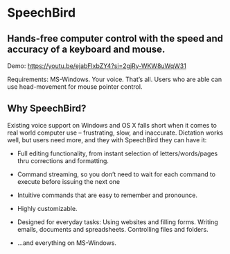 # SpeechBird

## Hands-free computer control with the speed and accuracy of a keyboard and mouse.

Demo:
https://youtu.be/ejabFlxbZY4?si=2gjRy-WKW8uWqW31

Requirements: MS-Windows. Your voice. That’s all.
Users who are able can use head-movement for mouse pointer control. 

## Why SpeechBird?
Existing voice support on Windows and OS X falls short when it comes to real world computer use – frustrating, slow, and inaccurate. Dictation works well, but users need more, and they with SpeechBird they can have it:
* Full editing functionality, from instant  selection of letters/words/pages thru corrections and formatting. 

* Command streaming, so you don’t need to wait for each command to execute before issuing the next one

* Intuitive commands that are easy to remember and pronounce.

* Highly customizable. 

* Designed for everyday tasks: Using websites and filling forms. Writing emails, documents and spreadsheets. Controlling files and folders.

* …and everything on MS-Windows. 